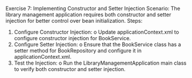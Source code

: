 Exercise 7: Implementing Constructor and Setter Injection
Scenario:
The library management application requires both constructor and setter injection for better control over bean initialization.
Steps:
1.	Configure Constructor Injection:
o	Update applicationContext.xml to configure constructor injection for BookService.
2.	Configure Setter Injection:
o	Ensure that the BookService class has a setter method for BookRepository and configure it in applicationContext.xml.
3.	Test the Injection:
o	Run the LibraryManagementApplication main class to verify both constructor and setter injection.
